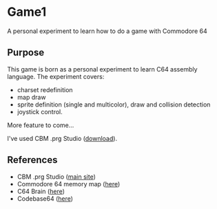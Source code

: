 # Game1
A personal experiment to learn how to do a game with Commodore 64

## Purpose
This game is born as a personal experiment to learn C64 assembly language. The experiment covers:
* charset redefinition
* map draw
* sprite definition (single and multicolor), draw and collision detection
* joystick control.

More feature to come...

I've used CBM .prg Studio ([download](https://www.ajordison.co.uk/download.html)).

## References
* CBM .prg Studio ([main site](https://www.ajordison.co.uk/))
* Commodore 64 memory map ([here](https://sta.c64.org/cbm64mem.html))
* C64 Brain ([here](https://www.c64brain.com/))
* Codebase64 ([here](https://codebase64.org))
